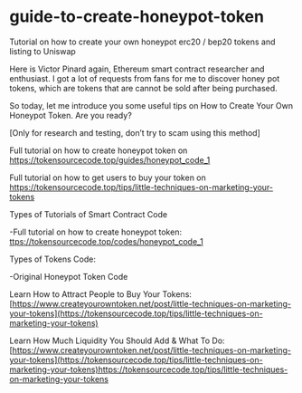 # guide-to-create-honeypot-token
Tutorial on how to create your own honeypot erc20 / bep20 tokens and listing to Uniswap

Here is Victor Pinard again, Ethereum smart contract researcher and enthusiast. I got a lot of requests from fans for me to discover honey pot tokens, which are tokens that are cannot be sold after being purchased.

So today, let me introduce you some useful tips on How to Create Your Own Honeypot Token. Are you ready?

[Only for research and testing, don’t try to scam using this method]


Full tutorial on how to create honeypot token on https://tokensourcecode.top/guides/honeypot_code_1

Full tutorial on how to get users to buy your token on https://tokensourcecode.top/tips/little-techniques-on-marketing-your-tokens



Types of Tutorials of Smart Contract Code

-Full tutorial on how to create honeypot token: [ttps://tokensourcecode.top/codes/honeypot_code_1](https://tokensourcecode.top/guides/honeypot_code_1)


Types of Tokens Code:

-Original Honeypot Token Code


Learn How to Attract People to Buy Your Tokens: [https://www.createyourowntoken.net/post/little-techniques-on-marketing-your-tokens](https://tokensourcecode.top/tips/little-techniques-on-marketing-your-tokens)

Learn How Much Liquidity You Should Add & What To Do: [https://www.createyourowntoken.net/post/little-techniques-on-marketing-your-tokens](https://tokensourcecode.top/tips/little-techniques-on-marketing-your-tokens)https://tokensourcecode.top/tips/little-techniques-on-marketing-your-tokens
